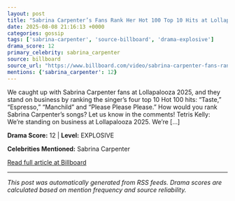 ```yaml
---
layout: post
title: "Sabrina Carpenter’s Fans Rank Her Hot 100 Top 10 Hits at Lollapalooza 2025 | Stand on Business"""
date: 2025-08-08 21:16:13 +0000
categories: gossip
tags: ['sabrina-carpenter', 'source-billboard', 'drama-explosive']
drama_score: 12
primary_celebrity: sabrina_carpenter
source: billboard
source_url: "https://www.billboard.com/video/sabrina-carpenter-fans-rank-hot-100-top-10-hits/"""
mentions: {'sabrina_carpenter': 12}
---
```


We caught up with Sabrina Carpenter fans at Lollapalooza 2025, and they stand on business by ranking the singer’s four top 10 Hot 100 hits: “Taste,” “Espresso,” “Manchild” and “Please Please Please.” How would you rank Sabrina Carpenter’s songs? Let us know in the comments! Tetris Kelly: We’re standing on business at Lollapalooza 2025. We’re […]

**Drama Score:** 12 | **Level:** EXPLOSIVE

**Celebrities Mentioned:** Sabrina Carpenter

[Read full article at Billboard](https://www.billboard.com/video/sabrina-carpenter-fans-rank-hot-100-top-10-hits/)

---
*This post was automatically generated from RSS feeds. Drama scores are calculated based on mention frequency and source reliability.*
